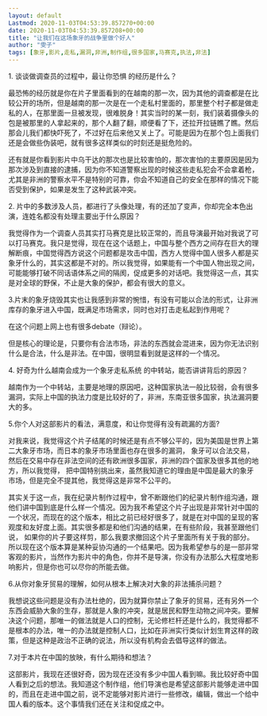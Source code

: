 ```yaml
---
layout: default
Lastmod: 2020-11-03T04:53:39.857270+00:00
date: 2020-11-03T04:53:39.857208+00:00
title: "让我们在这场象牙的战争里做个好人"
author: "雯子"
tags: [象牙,影片,走私,漏洞,非洲,制作组,很多国家,马赛克,执法,非法]
---
```


1\. 谈谈做调查员的过程中，最让你恐惧 的经历是什么？

最恐怖的经历就是你在片子里面看到的在越南的那一次，因为其他的调查都是在比较公开的场所，但是越南的那一次是在一个走私村里面的，那里整个村子都是做走私的人，在那里面一旦被发现，很难脱身！其实当时的某一刻，我们装着摄像头的包是被那里的人拿起来的，那个人翻了翻，顺便看了下，还拉开拉链瞧了瞧。然后那会儿我们都快吓死了，不过好在后来他又关上了。可能是因为在那个包上面我们还是会做些伪装吧，就有很多这样类似的时刻还是挺危险的。

还有就是你看到影片中乌干达的那次也是比较害怕的，那次害怕的主要原因是因为那次涉及到直接的逮捕，因为你不知道警察出现的时候这些走私犯会不会拿着枪，尤其是非洲的警察水平不是特别的可靠，你会不知道自己的安全在那样的情况下能否受到保护，如果是发生了这种武装冲突。

2\. 片中的多数涉及人员，都进行了头像处理，有的还加了变声，你却完全本色出演，连姓名都没有处理主要出于什么原因？  

我觉得作为一个调查人员其实打马赛克是比较正常的，而且导演最开始对我说了可以打马赛克。我只是觉得，现在在这个话题上，中国与整个西方之间存在巨大的理解断痕，中国觉得西方说这个问题都是攻击中国，西方人觉得中国人很多人都是买象牙什么的，其实这都是不对的。所以我觉得，如果能有一个中国人物出现之间，可能能够打破不同话语体系之间的隔阂，促成更多的对话吧。我觉得这一点，其实是对全球的野保，不止是大象的保护，都会有很大的意义。

3.片末的象牙烧毁其实也让我感到非常的惋惜，有没有可能以合法的形式，让非洲库存的象牙进入中国，既满足市场需求，同时也对打击走私起到作用呢？

在这个问题上网上也有很多debate（辩论）。

但是核心的理论是，只要你有合法市场，非法的东西就会混进来，因为你无法识别什么是合法，什么是非法。在中国，很明显看到就是这样的一个情况。

4\. 好奇为什么越南会成为一个象牙走私系统 的中转站，能否讲讲背后的原因？

越南作为一个中转站，主要是地理的原因吧，这种国家执法一般比较弱，会有很多漏洞，实际上中国的执法力度是比较好的了，非洲，东南亚很多国家，执法漏洞要大的多。

5.你个人对这部影片的看法，满意度，和让你觉得有没有疏漏的方面?

对我来说，我觉得这个片子结尾的时候还是有点不够公平的，因为美国是世界上第二大象牙市场，而日本的象牙市场里面也存在很多的漏洞， 象牙可以合法交易，然后在交易中存在非法空间的还有欧洲很多国家，非洲的四个国家及很多其他的地方，所以我觉得， 把中国特别挑出来，虽然我知道它的理由是中国是最大的象牙市场，但是完全不提其他，我觉得这是非常不公平的。

其实关于这一点，我在纪录片制作过程中，曾不断跟他们的纪录片制作组沟通，跟他们讲中国到底是什么样一个情况。因为我不希望这个片子出现是非常针对中国的一个状况，而现在的这个版本，相比之前已经好很多了，就是在对中国的呈现的客观度和友好度上面。其实很多都是和他们沟通的结果，在有些阶段，我甚至跟他们说， 如果你的片子要这样剪，那么我要求撤回这个片子里面所有关于我的部分。所以现在这个版本算是某种妥协沟通的一个结果吧。因为我希望参与的是一部非常客观的影片，当然作为影片中的角色，你并不是导演，你没有办法那么大程度地影响影片，但是你也可以尽你的所能去做。

6.从你对象牙贸易的理解，如何从根本上解决对大象的非法捕杀问题？

我想说这些问题是没有办法杜绝的，因为就算你禁止了象牙的贸易，还有另外一个东西会威胁大象的生存，那就是人象的冲突，就是居民和野生动物之间冲突。要解决这个问题，那唯一的做法就是人口的控制，无论修栏杆还是什么的，我觉得都不是根本的办法，唯一的办法就是控制人口，比如在非洲实行类似计划生育这样的政策，但是这种是政治不正确的说法，所以没有机构会去倡导这样的做法。

7.对于本片在中国的放映，有什么期待和想法？

这部影片，我现在还很好奇，因为现在还没有多少中国人看到嘛。我比较好奇中国人看到之后的想法。我知道这个制作组，他们导演也是希望这部影片能够走进中国的，而且在走进中国之前，说不定能够对影片进行一些修改，编辑，做出一个给中国人看的版本。这个事情我们还在关注和促成之中。


